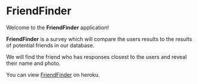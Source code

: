 # FriendFinder

Welcome to the **FriendFinder** application!

**FriendFinder** is a survey which will compare the users results to the results of potential friends in our database.

We will find the friend who has responses closest to the users and reveal their name and photo.

You can view [FriendFinder](https://afternoon-woodland-55188.herokuapp.com/) on heroku. 

